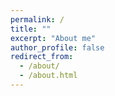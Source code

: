 ```yaml
---
permalink: /
title: ""
excerpt: "About me"
author_profile: false
redirect_from: 
  - /about/
  - /about.html
---
```



<html lang="en">
<head>
    <meta charset="UTF-8">
    <meta name="viewport" content="width=device-width, initial-scale=1.0">
    <title>Two Columns</title>
    <style>
        .columns {
            display: flex;
            justify-content: space-between;
        }

        .column {
            width: 48%; /* 조절 가능 */
            border: 1px solid #fff;
            padding: 10px;
            box-sizing: border-box;
        }

        .column1 {
            width: 35%; /* 조절 가능 */
            border: 1px solid #fff;
            padding: 10px;
            box-sizing: border-box;
        }

        .column2 {
            width: 65%; /* 조절 가능 */
            border: 1px solid #fff;
            padding: 10px;
            box-sizing: border-box;
        }
    </style>
</head>
<body>

<div class="columns">
    <div class="column1">
        <p>![alt text](https://github.com/int141312/int141312.github.io/blob/gh-pages/images/profile.png?raw=true){: width="200" height="200"}{: .align-center} </p>
        <br> 
        <h1> Jisung Son </h1>h1>
    </div>

    <div class="column2">
        <p>I'm interested in Deep Learning, Representation Learning, Information Theory, Diffusion models. Nullam a pellentesque tortor. Aliquam imperdiet elementum rutrum. Nullam id eros ornare, lobortis orci nec, facilisis eros. Vestibulum consectetur malesuada nisl id iaculis. Integer sollicitudin volutpat diam, id molestie nunc egestas interdum. Phasellus suscipit sodales dolor eget faucibus. Maecenas nec vestibulum purus, et varius lorem. Vestibulum consectetur malesuada nisl id iaculis.</p>

      <div class="column">
### Interests
* Deep Learning
* Representation Learning
* Diffusion models
* Information Theory

      </div>


      <div class="column">
### Education
* Gwangju Institute of Science and Technology (2023-2025)
  M.S in Artificial Intelligence
* Ulsan National Institute of Science and Technology (2014-2019) 
  B.S in Physics, minor in Nuclear Science and Engineering
* University of Art in London (2017)

      </div>

        
    </div>
</div>





</body>
</html>


/*
![alt text](https://github.com/int141312/int141312.github.io/blob/gh-pages/images/profile.png?raw=true){: width="200" height="200"}{: .align-left} 

### Jisung Son


I'm interested in Deep Learning, Representation Learning, Information Theory, Diffusion models. Nullam a pellentesque tortor. Aliquam imperdiet elementum rutrum. Nullam id eros ornare, lobortis orci nec, facilisis eros. Vestibulum consectetur malesuada nisl id iaculis. Integer sollicitudin volutpat diam, id molestie nunc egestas interdum. Phasellus suscipit sodales dolor eget faucibus. Maecenas nec vestibulum purus, et varius lorem. Vestibulum consectetur malesuada nisl id iaculis.   
*/


Research
------





### Interests
* Deep Learning
* Representation Learning
* Diffusion models
* Information Theory

### Education
* Gwangju Institute of Science and Technology (2023-2025)
  M.S in Artificial Intelligence
* Ulsan National Institute of Science and Technology (2014-2019) 
  B.S in Physics, minor in Nuclear Science and Engineering
* University of Art in London (2017)


Experience
------

### Teaching
* General PhysicsⅠ, UNIST (spring 2018) 
* General Physics Ⅱ, UNIST (fall 2018)
* Calculus Ⅱ, UNIST (fall 2018)
 
### Research intern
* UNIST (2018-2019)
* GIST (2023)

### Military Service
* ROKAF (2020-2022)

### Additional Education
* KIAS-APCTP Statistical Physics Winter School (POSTECH) (2020) - ML & Deep Learning
* Data Youth Campus (Yonsei University) (2022) - Big Data analysis & Deep Learning

### YouTube Activity
* Deep Learning Review





Skills
------
* Python, C++, C#: PyTorch, Matplotlib, 
* DBMS: MySQL
* 3D modeling: Unreal Engine, Unity, Sketchup








